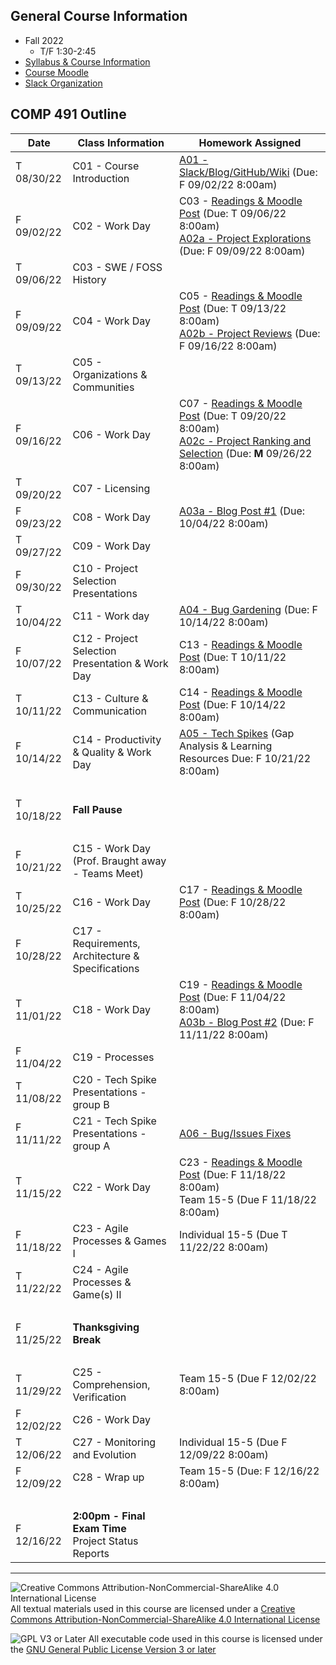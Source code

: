 ## General Course Information
- Fall 2022
  - T/F 1:30-2:45
- [Syllabus & Course Information](syllabus.md)
- [Course Moodle](https://lms.dickinson.edu/course/view.php?id=48065)
- [Slack Organization](https://comp491.slack.com/)

## COMP 491 Outline

Date            | Class Information                                        | Homework Assigned
----------------|----------------------------------------------------------|----------------------------------------------------------
T 08/30/22      | C01 - Course Introduction                                | [A01 - Slack/Blog/GitHub/Wiki](assignments/A01-SlackBlogWikiGitHub.md) (Due: F 09/02/22 8:00am)
F 09/02/22      | C02 - Work Day                                           | C03 - [Readings & Moodle Post](assignments/Readings.md) (Due: T 09/06/22 8:00am)<br>[A02a - Project Explorations](assignments/A02a-ProjectExploration.md) (Due: F 09/09/22 8:00am)
T 09/06/22      | C03 - SWE / FOSS History                                 |
F 09/09/22      | C04 - Work Day                                           | C05 - [Readings & Moodle Post](assignments/Readings.md) (Due: T 09/13/22 8:00am)<br>[A02b - Project Reviews](assignments/A02b-ProjectReview.md) (Due: F 09/16/22 8:00am)
T 09/13/22      | C05 - Organizations & Communities                        |
F 09/16/22      | C06 - Work Day                                           | C07 - [Readings & Moodle Post](assignments/Readings.md) (Due: T 09/20/22 8:00am)<br>[A02c - Project Ranking and Selection](assignments/A02c-ProjectSelection.md) (Due: **M** 09/26/22 8:00am)
T 09/20/22      | C07 - Licensing                                          |
F 09/23/22      | C08 - Work Day                                           | [A03a - Blog Post #1](assignments/A03-BlogPost.md) (Due: 10/04/22 8:00am)
T 09/27/22      | C09 - Work Day                                           |
F 09/30/22      | C10 - Project Selection Presentations                    |
T 10/04/22      | C11 - Work day                                           | [A04 - Bug Gardening](assignments/A04-BugGardening.md) (Due: F 10/14/22 8:00am)
F 10/07/22      | C12 - Project Selection Presentation & Work Day          | C13 - [Readings & Moodle Post](assignments/Readings.md) (Due: T 10/11/22 8:00am)
T 10/11/22      | C13 - Culture & Communication                            | C14 - [Readings & Moodle Post](assignments/Readings.md) (Due: F 10/14/22 8:00am)
F 10/14/22      | C14 - Productivity & Quality & Work Day                  | [A05 - Tech Spikes](assignments/A05-TechSpikes.md) (Gap Analysis & Learning Resources Due: F 10/21/22 8:00am)
&nbsp;          |                                                          |
T 10/18/22      | **Fall Pause**                                           |
&nbsp;          |                                                          |
F 10/21/22      | C15 - Work Day (Prof. Braught away - Teams Meet)         |
T 10/25/22      | C16 - Work Day                                           | C17 - [Readings & Moodle Post](assignments/Readings.md) (Due: F 10/28/22 8:00am)
F 10/28/22      | C17 - Requirements, Architecture & Specifications        |
T 11/01/22      | C18 - Work Day                                           | C19 - [Readings & Moodle Post](assignments/Readings.md) (Due: F 11/04/22 8:00am)<br>[A03b - Blog Post #2](assignments/A03-BlogPost.md) (Due: F 11/11/22 8:00am)
F 11/04/22      | C19 - Processes                                          |
T 11/08/22      | C20 - Tech Spike Presentations - group B                 |
F 11/11/22      | C21 - Tech Spike Presentations - group A                 | [A06 - Bug/Issues Fixes](assignments/A06-BugFix.md)
T 11/15/22      | C22 - Work Day                                           | C23 - [Readings & Moodle Post](assignments/Readings.md) (Due: F 11/18/22 8:00am)<br>Team 15-5 (Due F 11/18/22 8:00am)
F 11/18/22      | C23 - Agile Processes & Games I                          | Individual 15-5 (Due T 11/22/22 8:00am)
T 11/22/22      | C24 - Agile Processes & Game(s) II                       |
&nbsp;          |                                                          |
F 11/25/22      | **Thanksgiving Break**                                   |
&nbsp;          |                                                          |
T 11/29/22      | C25 - Comprehension, Verification                        | Team 15-5 (Due F 12/02/22 8:00am)
F 12/02/22      | C26 - Work Day                                           |
T 12/06/22      | C27 - Monitoring and Evolution                           | Individual 15-5 (Due F 12/09/22 8:00am)
F 12/09/22      | C28 - Wrap up                                            | Team 15-5 (Due: F 12/16/22 8:00am)
&nbsp;          |                                                          |
F 12/16/22      | **2:00pm - Final Exam Time**<br>Project Status Reports   |

---

![Creative Commons Attribution-NonCommercial-ShareAlike 4.0 International License](https://i.creativecommons.org/l/by-nc-sa/4.0/88x31.png "Creative Commons Attribution-NonCommercial-ShareAlike 4.0 International License") All textual materials used in this course are licensed under a [Creative Commons Attribution-NonCommercial-ShareAlike 4.0 International License](http://creativecommons.org/licenses/by-nc-sa/4.0/)

![GPL V3 or Later](https://www.gnu.org/graphics/gplv3-or-later-sm.png "GPL V3 or later") All executable code used in this course is licensed under the [GNU General Public License Version 3 or later](https://www.gnu.org/licenses/gpl.txt)
